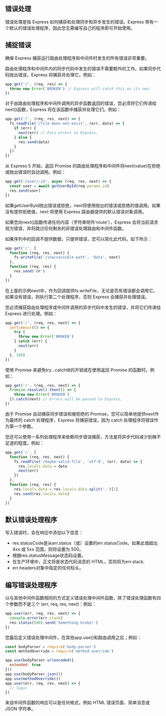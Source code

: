## 错误处理

错误处理是指 Express 如何捕获和处理同步和异步发生的错误。Express 带有一个默认的错误处理程序，因此您无需编写自己的程序即可开始使用。

## 捕捉错误

确保 Express 捕获运行路由处理程序和中间件时发生的所有错误非常重要。

路由处理程序和中间件内的同步代码中发生的错误不需要额外的工作。如果同步代码抛出错误，Express 将捕获并处理它。例如：

```js
app.get('/', (req, res) => {
  throw new Error('BROKEN') // Express will catch this on its own.
})
```

对于由路由处理程序和中间件调用的异步函数返回的错误，您必须将它们传递给next()函数，Express 将在该函数中捕获并处理它们。例如：

```js
app.get('/', (req, res, next) => {
  fs.readFile('/file-does-not-exist', (err, data) => {
    if (err) {
      next(err) // Pass errors to Express.
    } else {
      res.send(data)
    }
  })
})
```

从 Express 5 开始，返回 Promise 的路由处理程序和中间件将next(value)在拒绝或抛出错误时自动调用。例如：

```js
app.get('/user/:id', async (req, res, next) => {
  const user = await getUserById(req.params.id)
  res.send(user)
})
```

如果getUserById抛出错误或拒绝，next将使用抛出的错误或拒绝的值调用。如果没有提供拒绝值，next 将使用 Express 路由器提供的默认错误对象调用。

如果您向next()函数传递任何内容（字符串除外'route'），Express 会将当前请求视为错误，并将跳过任何剩余的非错误处理路由和中间件函数。

如果序列中的回调不提供数据，只提供错误，您可以简化此代码，如下所示：

```js
app.get('/', [
  function (req, res, next) {
    fs.writeFile('/inaccessible-path', 'data', next)
  },
  function (req, res) {
    res.send('OK')
  }
])
```

在上面的示例next中，作为回调提供fs.writeFile，无论是否有错误都会调用它。如果没有错误，则执行第二个处理程序，否则 Express 会捕获并处理错误。

您必须捕获路由处理程序或中间件调用的异步代码中发生的错误，并将它们传递给 Express 进行处理。例如：

```js
app.get('/', (req, res, next) => {
  setTimeout(() => {
    try {
      throw new Error('BROKEN')
    } catch (err) {
      next(err)
    }
  }, 100)
})
```

使用 Promise 来避免try...catch块的开销或在使用返回 Promise 的函数时。例如：

```js
app.get('/', (req, res, next) => {
  Promise.resolve().then(() => {
    throw new Error('BROKEN')
  }).catch(next) // Errors will be passed to Express.
})
```

由于 Promise 自动捕获同步错误和被拒绝的 Promise，您可以简单地提供next作为最终的 catch 处理程序，Express 将捕获错误，因为 catch 处理程序将错误作为第一个参数。

您还可以使用一系列处理程序来依赖同步错误捕获，方法是将异步代码减少到微不足道的程度。例如：

```js
app.get('/', [
  function (req, res, next) {
    fs.readFile('/maybe-valid-file', 'utf-8', (err, data) => {
      res.locals.data = data
      next(err)
    })
  },
  function (req, res) {
    res.locals.data = res.locals.data.split(',')[1]
    res.send(res.locals.data)
  }
])
```

## 默认错误处理程序

写入错误时，会在响应中添加以下信息：

- res.statusCode是从err.status（或）设置的err.statusCode。如果此值超出 4xx 或 5xx 范围，则将设置为 500。
- 根据res.statusMessage状态码设置。
- 在生产环境中，正文将是状态代码消息的 HTML，否则将为err.stack.
- err.headers对象中指定的任何标头。

## 编写错误处理程序

以与其他中间件函数相同的方式定义错误处理中间件函数，除了错误处理函数有四个参数而不是三个 (err, req, res, next)：例如：

```js
app.use((err, req, res, next) => {
  console.error(err.stack)
  res.status(500).send('Something broke!')
})
```

您最后定义错误处理中间件，在其他app.use()和路由调用之后；例如：

```js
const bodyParser = require('body-parser')
const methodOverride = require('method-override')

app.use(bodyParser.urlencoded({
  extended: true
}))
app.use(bodyParser.json())
app.use(methodOverride())
app.use((err, req, res, next) => {
  // logic
})
```

来自中间件函数的响应可以是任何格式，例如 HTML 错误页面、简单消息或 JSON 字符串。
